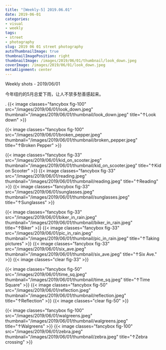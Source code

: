 ```yaml
---
title: "[Weekly-5] 2019.06.01"
date: 2019-06-01
categories:
- visual
- weekly
tags:
- street
- photography
slug: 2019 06 01 street photography
autoThumbnailImage: true
thumbnailImagePosition: right
thumbnailImage: /images/2019/06/01/thumbnail/look_down.jpeg
coverImage: /images/2019/06/01/look_down.jpeg
metaAlignment: center
---
```


Weekly shots - 2019/06/01
<!--more-->

今年纽约的5月总爱下雨，让人不禁多愁善感起来。

.
{{< image classes="fancybox fig-100" src="/images/2019/06/01/look_down.jpeg" thumbnail="/images/2019/06/01/thumbnail/look_down.jpeg" title="↑Look down" >}}

{{< image classes="fancybox fig-100" src="/images/2019/06/01/broken_pepper.jpeg" thumbnail="/images/2019/06/01/thumbnail/broken_pepper.jpeg" title="↑Broken Pepper" >}}

{{< image classes="fancybox fig-33" src="/images/2019/06/01/kid_on_scooter.jpeg" thumbnail="/images/2019/06/01/thumbnail/kid_on_scooter.jpeg" title="↑Kid on Scooter" >}}
{{< image classes="fancybox fig-33" src="/images/2019/06/01/reading.jpeg" thumbnail="/images/2019/06/01/thumbnail/reading.jpeg" title="↑Reading" >}}
{{< image classes="fancybox fig-33" src="/images/2019/06/01/sunglasses.jpeg" thumbnail="/images/2019/06/01/thumbnail/sunglasses.jpeg" title="↑Sunglasses" >}}

{{< image classes="fancybox fig-33" src="/images/2019/06/01/biker_in_rain.jpeg" thumbnail="/images/2019/06/01/thumbnail/biker_in_rain.jpeg" title="↑Biker" >}}
{{< image classes="fancybox fig-33" src="/images/2019/06/01/pic_in_rain.jpeg" thumbnail="/images/2019/06/01/thumbnail/pic_in_rain.jpeg" title="↑Taking pictures" >}}
{{< image classes="fancybox fig-33" src="/images/2019/06/01/six_ave.jpeg" thumbnail="/images/2019/06/01/thumbnail/six_ave.jpeg" title="↑Six Ave." >}}
{{< image classes="clear fig-33" >}}

{{< image classes="fancybox fig-50" src="/images/2019/06/01/time_sq.jpeg" thumbnail="/images/2019/06/01/thumbnail/time_sq.jpeg" title="↑Time Square" >}}
{{< image classes="fancybox fig-50" src="/images/2019/06/01/reflection.jpeg" thumbnail="/images/2019/06/01/thumbnail/reflection.jpeg" title="↑Reflection" >}}
{{< image classes="clear fig-50" >}}

{{< image classes="fancybox fig-100" src="/images/2019/06/01/walgreens.jpeg" thumbnail="/images/2019/06/01/thumbnail/walgreens.jpeg" title="↑Walgreens" >}}
{{< image classes="fancybox fig-100" src="/images/2019/06/01/zebra.jpeg" thumbnail="/images/2019/06/01/thumbnail/zebra.jpeg" title="↑Zebra crossing" >}}